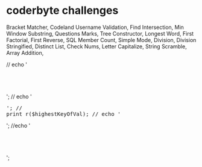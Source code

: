# coderbyte challenges
Bracket Matcher,
Codeland Username Validation,
Find Intersection,
Min Window Substring,
Questions Marks,
Tree Constructor,
Longest Word,
First Factorial,
First Reverse,
SQL Member Count,
Simple Mode,
Division,
Division Stringified,
Distinct List,
Check Nums,
Letter Capitalize,
String Scramble,
Array Addition,








































//        echo '<br><br><br><br><br>';
//        echo '<pre>';
//        print_r($highestKeyOfVal);
//        echo '</pre>';
//echo '<br><br><br><br><br>';